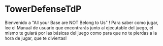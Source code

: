 # TowerDefenseTdP
Bienvenido a "All your Base are NOT Belong to Us" !
Para saber como jugar, lee el Manual de usuario que encontrarás junto al ejecutable del juego, el mismo te guiará por las básicas del juego como para que no te pierdas a la hora de jugar, que te diviertas!
